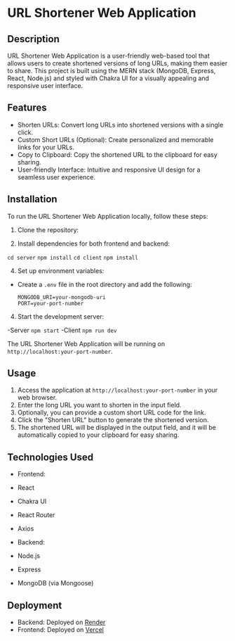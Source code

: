 
# URL Shortener Web Application

## Description
URL Shortener Web Application is a user-friendly web-based tool that allows users to create shortened versions of long URLs, making them easier to share. This project is built using the MERN stack (MongoDB, Express, React, Node.js) and styled with Chakra UI for a visually appealing and responsive user interface.

## Features
- Shorten URLs: Convert long URLs into shortened versions with a single click.
- Custom Short URLs (Optional): Create personalized and memorable links for your URLs.
- Copy to Clipboard: Copy the shortened URL to the clipboard for easy sharing.
- User-friendly Interface: Intuitive and responsive UI design for a seamless user experience.

## Installation
To run the URL Shortener Web Application locally, follow these steps:

1. Clone the repository:

2. Install dependencies for both frontend and backend:
   
```cd server```
```npm install```
```cd client```
```npm install```

4. Set up environment variables:
- Create a `.env` file in the root directory and add the following:
  ```
  MONGODB_URI=your-mongodb-uri
  PORT=your-port-number
  ```

4. Start the development server:

  -Server ```npm start```
  -Client ```npm run dev```

The URL Shortener Web Application will be running on `http://localhost:your-port-number`.

## Usage
1. Access the application at `http://localhost:your-port-number` in your web browser.
2. Enter the long URL you want to shorten in the input field.
3. Optionally, you can provide a custom short URL code for the link.
4. Click the "Shorten URL" button to generate the shortened version.
5. The shortened URL will be displayed in the output field, and it will be automatically copied to your clipboard for easy sharing.

## Technologies Used
- Frontend:
- React
- Chakra UI
- React Router
- Axios

- Backend:
- Node.js
- Express
- MongoDB (via Mongoose)

## Deployment
- Backend: Deployed on [Render](https://render.com)
- Frontend: Deployed on [Vercel](https://vercel.com)
